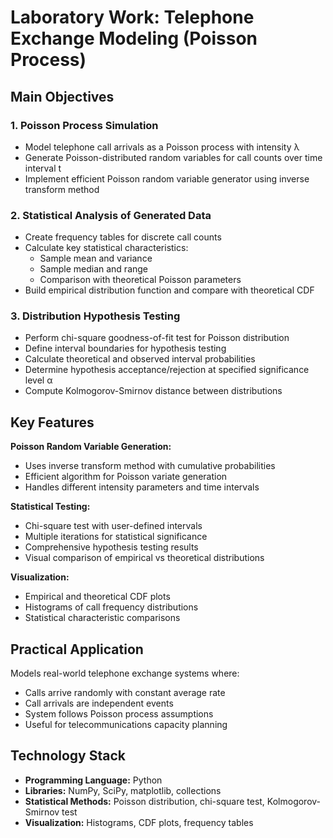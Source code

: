 # Laboratory Work: Telephone Exchange Modeling (Poisson Process)

## Main Objectives

### 1. Poisson Process Simulation
- Model telephone call arrivals as a Poisson process with intensity λ
- Generate Poisson-distributed random variables for call counts over time interval t
- Implement efficient Poisson random variable generator using inverse transform method

### 2. Statistical Analysis of Generated Data
- Create frequency tables for discrete call counts
- Calculate key statistical characteristics:
  - Sample mean and variance
  - Sample median and range
  - Comparison with theoretical Poisson parameters
- Build empirical distribution function and compare with theoretical CDF

### 3. Distribution Hypothesis Testing
- Perform chi-square goodness-of-fit test for Poisson distribution
- Define interval boundaries for hypothesis testing
- Calculate theoretical and observed interval probabilities
- Determine hypothesis acceptance/rejection at specified significance level α
- Compute Kolmogorov-Smirnov distance between distributions

## Key Features

**Poisson Random Variable Generation:**
- Uses inverse transform method with cumulative probabilities
- Efficient algorithm for Poisson variate generation
- Handles different intensity parameters and time intervals

**Statistical Testing:**
- Chi-square test with user-defined intervals
- Multiple iterations for statistical significance
- Comprehensive hypothesis testing results
- Visual comparison of empirical vs theoretical distributions

**Visualization:**
- Empirical and theoretical CDF plots
- Histograms of call frequency distributions
- Statistical characteristic comparisons

## Practical Application
Models real-world telephone exchange systems where:
- Calls arrive randomly with constant average rate
- Call arrivals are independent events
- System follows Poisson process assumptions
- Useful for telecommunications capacity planning

## Technology Stack
- **Programming Language:** Python
- **Libraries:** NumPy, SciPy, matplotlib, collections
- **Statistical Methods:** Poisson distribution, chi-square test, Kolmogorov-Smirnov test
- **Visualization:** Histograms, CDF plots, frequency tables